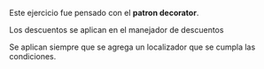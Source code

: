 Este ejercicio fue pensado con el <strong> patron decorator</strong>.

Los descuentos se aplican en el manejador de descuentos

Se aplican siempre que se agrega un localizador que se cumpla las condiciones.

